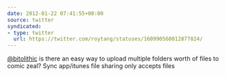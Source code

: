 ```yaml
---
date: 2012-01-22 07:41:55+00:00
source: twitter
syndicated:
- type: twitter
  url: https://twitter.com/roytang/statuses/160990560012877824/
---
```


[@bitolithic](https://twitter.com/bitolithic/) is there an easy way to upload multiple folders worth of files to comic zeal? Sync app/itunes file sharing only accepts files